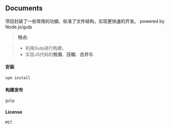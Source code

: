 Documents
-------------
项目封装了一些常用的功据、标准了文件结构，实现更快速的开发。
powered by Node.js/gulp


> **特点:**

> - 利用Gulp进行构建，
> - 实现JS代码的**检测**、**压缩**、**合并**等.

#### 安装

    npm install

#### 构建发布

    gulp


#### License
    MIT